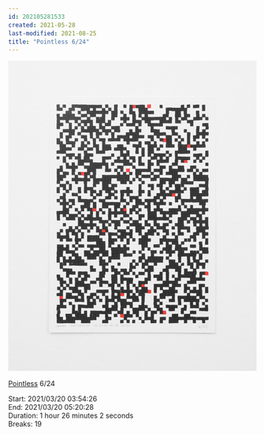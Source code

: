 ```yaml
---
id: 202105281533
created: 2021-05-28
last-modified: 2021-08-25
title: "Pointless 6/24"
---
```

![](../assets/202105281533.jpg)

[Pointless](202105271855) 6/24 

Start: 2021/03/20 03:54:26  
End: 2021/03/20 05:20:28  
Duration: 1 hour 26 minutes 2 seconds  
Breaks: 19